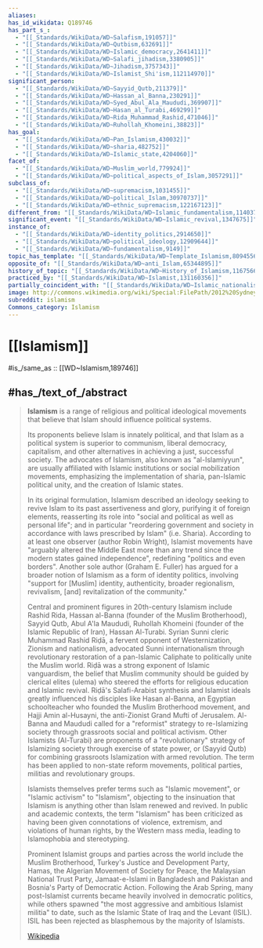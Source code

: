 ```yaml
---
aliases:
has_id_wikidata: Q189746
has_part_s_:
  - "[[_Standards/WikiData/WD~Salafism,191057]]"
  - "[[_Standards/WikiData/WD~Qutbism,632691]]"
  - "[[_Standards/WikiData/WD~Islamic_democracy,2641411]]"
  - "[[_Standards/WikiData/WD~Salafi_jihadism,3380905]]"
  - "[[_Standards/WikiData/WD~Jihadism,3757343]]"
  - "[[_Standards/WikiData/WD~Islamist_Shi'ism,112114970]]"
significant_person:
  - "[[_Standards/WikiData/WD~Sayyid_Qutb,211379]]"
  - "[[_Standards/WikiData/WD~Hassan_al_Banna,230291]]"
  - "[[_Standards/WikiData/WD~Syed_Abul_Ala_Maududi,369907]]"
  - "[[_Standards/WikiData/WD~Hasan_al_Turabi,469299]]"
  - "[[_Standards/WikiData/WD~Rida_Muhammad_Rashid,471046]]"
  - "[[_Standards/WikiData/WD~Ruhollah_Khomeini,38823]]"
has_goal:
  - "[[_Standards/WikiData/WD~Pan_Islamism,430032]]"
  - "[[_Standards/WikiData/WD~sharia,482752]]"
  - "[[_Standards/WikiData/WD~Islamic_state,4204060]]"
facet_of:
  - "[[_Standards/WikiData/WD~Muslim_world,779924]]"
  - "[[_Standards/WikiData/WD~political_aspects_of_Islam,3057291]]"
subclass_of:
  - "[[_Standards/WikiData/WD~supremacism,1031455]]"
  - "[[_Standards/WikiData/WD~political_Islam,30970737]]"
  - "[[_Standards/WikiData/WD~ethnic_supremacism,122167123]]"
different_from: "[[_Standards/WikiData/WD~Islamic_fundamentalism,1140370]]"
significant_event: "[[_Standards/WikiData/WD~Islamic_revival,1347675]]"
instance_of:
  - "[[_Standards/WikiData/WD~identity_politics,2914650]]"
  - "[[_Standards/WikiData/WD~political_ideology,12909644]]"
  - "[[_Standards/WikiData/WD~fundamentalism,9149]]"
topic_has_template: "[[_Standards/WikiData/WD~Template_Islamism,8094556]]"
opposite_of: "[[_Standards/WikiData/WD~anti_Islam,65344895]]"
history_of_topic: "[[_Standards/WikiData/WD~History_of_Islamism,116756682]]"
practiced_by: "[[_Standards/WikiData/WD~Islamist,131160356]]"
partially_coincident_with: "[[_Standards/WikiData/WD~Islamic_nationalism,131824160]]"
image: http://commons.wikimedia.org/wiki/Special:FilePath/2012%20Sydney%20protest.jpg
subreddit: islamism
Commons_category: Islamism
---
```


# [[Islamism]] 

#is_/same_as :: [[WD~Islamism,189746]] 

## #has_/text_of_/abstract 

> **Islamism** is a range of religious and political ideological movements 
> that believe that Islam should influence political systems. 
> 
> Its proponents believe Islam is innately political, 
> and that Islam as a political system is superior to communism, 
> liberal democracy, capitalism, and other alternatives in achieving a just, successful society. 
> The advocates of Islamism, also known as "al-Islamiyyun", 
> are usually affiliated with Islamic institutions or social mobilization movements, 
> emphasizing the implementation of sharia, pan-Islamic political unity, 
> and the creation of Islamic states.
>
> In its original formulation, Islamism described an ideology seeking to revive Islam to its past assertiveness and glory, purifying it of foreign elements, reasserting its role into "social and political as well as personal life"; and in particular "reordering government and society in accordance with laws prescribed by Islam" (i.e. Sharia). According to at least one observer (author Robin Wright), Islamist movements have "arguably altered the Middle East more than any trend since the modern states gained independence", redefining "politics and even borders". Another sole author (Graham E. Fuller) has argued for a broader notion of Islamism as a form of identity politics, involving "support for [Muslim] identity, authenticity, broader regionalism, revivalism, [and] revitalization of the community."
>
> Central and prominent figures in 20th-century Islamism include Rashid Rida, Hassan al-Banna (founder of the Muslim Brotherhood), Sayyid Qutb, Abul A'la Maududi, Ruhollah Khomeini (founder of the Islamic Republic of Iran), Hassan Al-Turabi. Syrian Sunni cleric Muhammad Rashid Riḍā, a fervent opponent of Westernization, Zionism and nationalism, advocated Sunni internationalism through revolutionary restoration of a pan-Islamic Caliphate to politically unite the Muslim world. Riḍā was a strong exponent of Islamic vanguardism, the belief that Muslim community should be guided by clerical elites (ulema) who steered the efforts for religious education and Islamic revival. Riḍā's Salafi-Arabist synthesis and Islamist ideals greatly influenced his disciples like Hasan al-Banna, an Egyptian schoolteacher who founded the Muslim Brotherhood movement, and Hajji Amin al-Husayni, the anti-Zionist Grand Mufti of Jerusalem. Al-Banna and Maududi called for a "reformist" strategy to re-Islamizing society through grassroots social and political activism. Other Islamists (Al-Turabi) are proponents of a "revolutionary" strategy of Islamizing society through exercise of state power, or (Sayyid Qutb) for combining grassroots Islamization with armed revolution. The term has been applied to non-state reform movements, political parties, militias and revolutionary groups.
>
> Islamists themselves prefer terms such as "Islamic movement", or "Islamic activism" to "Islamism", objecting to the insinuation that Islamism is anything other than Islam renewed and revived. In public and academic contexts, the term "Islamism" has been criticized as having been given connotations of violence, extremism, and violations of human rights, by the Western mass media, leading to Islamophobia and stereotyping.
>
> Prominent Islamist groups and parties across the world include the Muslim Brotherhood, Turkey's Justice and Development Party, Hamas, the Algerian Movement of Society for Peace, the Malaysian National Trust Party, Jamaat-e-Islami in Bangladesh and Pakistan and Bosnia's Party of Democratic Action. Following the Arab Spring, many post-Islamist currents became heavily involved in democratic politics, while others spawned "the most aggressive and ambitious Islamist militia" to date, such as the Islamic State of Iraq and the Levant (ISIL). ISIL has been rejected as blasphemous by the majority of Islamists.
>
> [Wikipedia](https://en.wikipedia.org/wiki/Islamism) 

